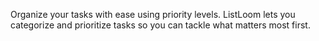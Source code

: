 Organize your tasks with ease using priority levels. ListLoom lets you categorize and prioritize tasks so you can tackle what matters most first.
